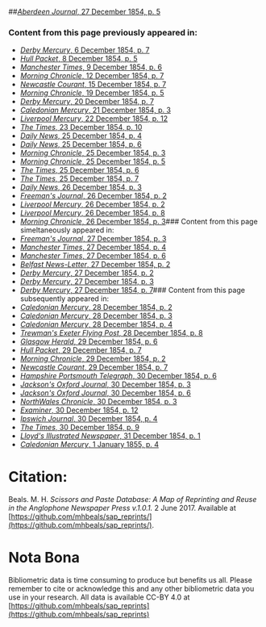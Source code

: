 ##[*Aberdeen Journal*, 27 December 1854, p. 5](https://mhbeals.github.io/sap_html/Aberdeen-Journal/Aberdeen-Journal-27-December-1854-p-5)

### Content from this page previously appeared in:
+ [*Derby Mercury*, 6 December 1854, p. 7](https://mhbeals.github.io/sap_html/Derby-Mercury/Derby-Mercury-6-December-1854-p-7)
+ [*Hull Packet*, 8 December 1854, p. 5](https://mhbeals.github.io/sap_html/Hull-Packet/Hull-Packet-8-December-1854-p-5)
+ [*Manchester Times*, 9 December 1854, p. 6](https://mhbeals.github.io/sap_html/Manchester-Times/Manchester-Times-9-December-1854-p-6)
+ [*Morning Chronicle*, 12 December 1854, p. 7](https://mhbeals.github.io/sap_html/Morning-Chronicle/Morning-Chronicle-12-December-1854-p-7)
+ [*Newcastle Courant*, 15 December 1854, p. 7](https://mhbeals.github.io/sap_html/Newcastle-Courant/Newcastle-Courant-15-December-1854-p-7)
+ [*Morning Chronicle*, 19 December 1854, p. 5](https://mhbeals.github.io/sap_html/Morning-Chronicle/Morning-Chronicle-19-December-1854-p-5)
+ [*Derby Mercury*, 20 December 1854, p. 7](https://mhbeals.github.io/sap_html/Derby-Mercury/Derby-Mercury-20-December-1854-p-7)
+ [*Caledonian Mercury*, 21 December 1854, p. 3](https://mhbeals.github.io/sap_html/Caledonian-Mercury/Caledonian-Mercury-21-December-1854-p-3)
+ [*Liverpool Mercury*, 22 December 1854, p. 12](https://mhbeals.github.io/sap_html/Liverpool-Mercury/Liverpool-Mercury-22-December-1854-p-12)
+ [*The Times*, 23 December 1854, p. 10](https://mhbeals.github.io/sap_html/The-Times/The-Times-23-December-1854-p-10)
+ [*Daily News*, 25 December 1854, p. 4](https://mhbeals.github.io/sap_html/Daily-News/Daily-News-25-December-1854-p-4)
+ [*Daily News*, 25 December 1854, p. 6](https://mhbeals.github.io/sap_html/Daily-News/Daily-News-25-December-1854-p-6)
+ [*Morning Chronicle*, 25 December 1854, p. 3](https://mhbeals.github.io/sap_html/Morning-Chronicle/Morning-Chronicle-25-December-1854-p-3)
+ [*Morning Chronicle*, 25 December 1854, p. 5](https://mhbeals.github.io/sap_html/Morning-Chronicle/Morning-Chronicle-25-December-1854-p-5)
+ [*The Times*, 25 December 1854, p. 6](https://mhbeals.github.io/sap_html/The-Times/The-Times-25-December-1854-p-6)
+ [*The Times*, 25 December 1854, p. 7](https://mhbeals.github.io/sap_html/The-Times/The-Times-25-December-1854-p-7)
+ [*Daily News*, 26 December 1854, p. 3](https://mhbeals.github.io/sap_html/Daily-News/Daily-News-26-December-1854-p-3)
+ [*Freeman's Journal*, 26 December 1854, p. 2](https://mhbeals.github.io/sap_html/Freeman's-Journal/Freeman's-Journal-26-December-1854-p-2)
+ [*Liverpool Mercury*, 26 December 1854, p. 2](https://mhbeals.github.io/sap_html/Liverpool-Mercury/Liverpool-Mercury-26-December-1854-p-2)
+ [*Liverpool Mercury*, 26 December 1854, p. 8](https://mhbeals.github.io/sap_html/Liverpool-Mercury/Liverpool-Mercury-26-December-1854-p-8)
+ [*Morning Chronicle*, 26 December 1854, p. 3](https://mhbeals.github.io/sap_html/Morning-Chronicle/Morning-Chronicle-26-December-1854-p-3)### Content from this page simeltaneously appeared in:
+ [*Freeman's Journal*, 27 December 1854, p. 3](https://mhbeals.github.io/sap_html/Freeman's-Journal/Freeman's-Journal-27-December-1854-p-3)
+ [*Manchester Times*, 27 December 1854, p. 4](https://mhbeals.github.io/sap_html/Manchester-Times/Manchester-Times-27-December-1854-p-4)
+ [*Manchester Times*, 27 December 1854, p. 6](https://mhbeals.github.io/sap_html/Manchester-Times/Manchester-Times-27-December-1854-p-6)
+ [*Belfast News-Letter*, 27 December 1854, p. 2](https://mhbeals.github.io/sap_html/Belfast-News-Letter/Belfast-News-Letter-27-December-1854-p-2)
+ [*Derby Mercury*, 27 December 1854, p. 2](https://mhbeals.github.io/sap_html/Derby-Mercury/Derby-Mercury-27-December-1854-p-2)
+ [*Derby Mercury*, 27 December 1854, p. 3](https://mhbeals.github.io/sap_html/Derby-Mercury/Derby-Mercury-27-December-1854-p-3)
+ [*Derby Mercury*, 27 December 1854, p. 7](https://mhbeals.github.io/sap_html/Derby-Mercury/Derby-Mercury-27-December-1854-p-7)### Content from this page subsequently appeared in:
+ [*Caledonian Mercury*, 28 December 1854, p. 2](https://mhbeals.github.io/sap_html/Caledonian-Mercury/Caledonian-Mercury-28-December-1854-p-2)
+ [*Caledonian Mercury*, 28 December 1854, p. 3](https://mhbeals.github.io/sap_html/Caledonian-Mercury/Caledonian-Mercury-28-December-1854-p-3)
+ [*Caledonian Mercury*, 28 December 1854, p. 4](https://mhbeals.github.io/sap_html/Caledonian-Mercury/Caledonian-Mercury-28-December-1854-p-4)
+ [*Trewman's Exeter Flying Post*, 28 December 1854, p. 8](https://mhbeals.github.io/sap_html/Trewman's-Exeter-Flying-Post/Trewman's-Exeter-Flying-Post-28-December-1854-p-8)
+ [*Glasgow Herald*, 29 December 1854, p. 6](https://mhbeals.github.io/sap_html/Glasgow-Herald/Glasgow-Herald-29-December-1854-p-6)
+ [*Hull Packet*, 29 December 1854, p. 7](https://mhbeals.github.io/sap_html/Hull-Packet/Hull-Packet-29-December-1854-p-7)
+ [*Morning Chronicle*, 29 December 1854, p. 2](https://mhbeals.github.io/sap_html/Morning-Chronicle/Morning-Chronicle-29-December-1854-p-2)
+ [*Newcastle Courant*, 29 December 1854, p. 7](https://mhbeals.github.io/sap_html/Newcastle-Courant/Newcastle-Courant-29-December-1854-p-7)
+ [*Hampshire Portsmouth Telegraph*, 30 December 1854, p. 6](https://mhbeals.github.io/sap_html/Hampshire-Portsmouth-Telegraph/Hampshire-Portsmouth-Telegraph-30-December-1854-p-6)
+ [*Jackson's Oxford Journal*, 30 December 1854, p. 3](https://mhbeals.github.io/sap_html/Jackson's-Oxford-Journal/Jackson's-Oxford-Journal-30-December-1854-p-3)
+ [*Jackson's Oxford Journal*, 30 December 1854, p. 6](https://mhbeals.github.io/sap_html/Jackson's-Oxford-Journal/Jackson's-Oxford-Journal-30-December-1854-p-6)
+ [*NorthWales Chronicle*, 30 December 1854, p. 3](https://mhbeals.github.io/sap_html/NorthWales-Chronicle/NorthWales-Chronicle-30-December-1854-p-3)
+ [*Examiner*, 30 December 1854, p. 12](https://mhbeals.github.io/sap_html/Examiner/Examiner-30-December-1854-p-12)
+ [*Ipswich Journal*, 30 December 1854, p. 4](https://mhbeals.github.io/sap_html/Ipswich-Journal/Ipswich-Journal-30-December-1854-p-4)
+ [*The Times*, 30 December 1854, p. 9](https://mhbeals.github.io/sap_html/The-Times/The-Times-30-December-1854-p-9)
+ [*Lloyd's Illustrated Newspaper*, 31 December 1854, p. 1](https://mhbeals.github.io/sap_html/Lloyd's-Illustrated-Newspaper/Lloyd's-Illustrated-Newspaper-31-December-1854-p-1)
+ [*Caledonian Mercury*, 1 January 1855, p. 4](https://mhbeals.github.io/sap_html/Caledonian-Mercury/Caledonian-Mercury-1-January-1855-p-4)
                    
# Citation: 

Beals. M. H. *Scissors and Paste Database: A Map of Reprinting and Reuse in the Anglophone Newspaper Press v.1.0.1.* 2 June 2017. Available at [https://github.com/mhbeals/sap_reprints/](https://github.com/mhbeals/sap_reprints/). 
                    
# Nota Bona

Bibliometric data is time consuming to produce but benefits us all. Please remember to cite or acknowledge this and any other bibliometric data you use in your research. All data is available CC-BY 4.0 at [https://github.com/mhbeals/sap_reprints](https://github.com/mhbeals/sap_reprints)